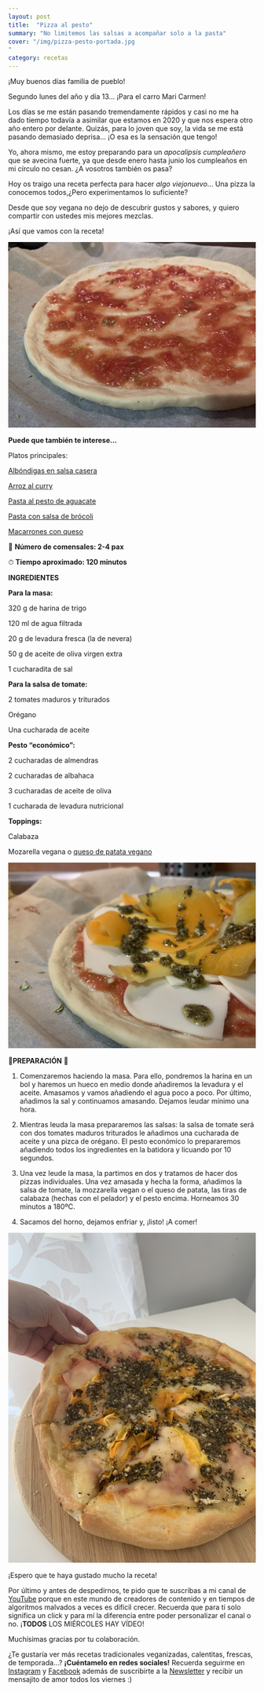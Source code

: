 ```yaml
---
layout: post 
title:  "Pizza al pesto"
summary: "No limitemos las salsas a acompañar solo a la pasta"
cover: "/img/pizza-pesto-portada.jpg
"
category: recetas
---
```



¡Muy buenos días familia de pueblo!


Segundo lunes del año y día 13… ¡Para el carro Mari Carmen! 


Los días se me están pasando tremendamente rápidos y casi no me ha dado tiempo todavía a asimilar que estamos en 2020 y que nos espera otro año entero por delante. Quizás, para lo joven que soy, la vida se me está pasando demasiado deprisa… ¡O esa es la sensación que tengo!


Yo, ahora mismo, me estoy preparando para un _apocalipsis cumpleañero_ que se avecina fuerte, ya que desde enero hasta junio los cumpleaños en mi círculo no cesan. ¿A vosotros también os pasa?



Hoy os traigo una receta perfecta para hacer _algo viejonuevo_... Una pizza la conocemos todos,¿Pero experimentamos lo suficiente? 



Desde que soy vegana no dejo de descubrir gustos y sabores, y quiero compartir con ustedes mis mejores mezclas.



¡Así que vamos con la receta!



![](/img/pizza.jpg)



**Puede que también te interese...**


Platos principales:


[Albóndigas en salsa casera](https://laveganadepueblo.com/recetas/2019/07/01/albondigas-en-salsa-casera/)

[Arroz al curry](https://laveganadepueblo.com/recetas/2019/06/25/Arroz-al-curry/)

[Pasta al pesto de aguacate](https://laveganadepueblo.com/recetas/2019/06/10/Pesto-Aguacate/)

[Pasta con salsa de brócoli](https://laveganadepueblo.com/recetas/2019/06/01/pasta-con-salsa-de-brocoli/)

[Macarrones con queso](https://laveganadepueblo.com/recetas/2019/06/07/Mac-and-Cheese-Vegan/)




🍴  **Número de comensales: 2-4 pax**

⏱ **Tiempo aproximado: 120 minutos**




**INGREDIENTES** 


**Para la masa:**


320 g de harina de trigo


120 ml de agua filtrada 


20 g de levadura fresca (la de nevera)


50 g de aceite de oliva virgen extra


1 cucharadita de sal



**Para la salsa de tomate:**


2 tomates maduros y triturados


Orégano


Una cucharada de aceite


**Pesto “económico”:**


2 cucharadas de almendras


2 cucharadas de albahaca 


3 cucharadas de aceite de oliva


1 cucharada de levadura nutricional


**Toppings:**


Calabaza


Mozarella vegana o [queso de patata vegano](https://danzadefogones.com/queso-vegano/)



![](/img/pizza-rellena.jpg)



🥣**PREPARACIÓN** 🥣



1. Comenzaremos haciendo la masa. Para ello, pondremos la harina en un bol y haremos un hueco en medio donde añadiremos la levadura y el aceite. Amasamos y vamos añadiendo el agua poco a poco. Por último, añadimos la sal y continuamos amasando. Dejamos leudar mínimo una hora.



2. Mientras leuda la masa prepararemos las salsas: la salsa de tomate será con dos tomates maduros triturados le añadimos una cucharada de aceite y una pizca de orégano. El pesto económico lo prepararemos añadiendo todos los ingredientes en la batidora y licuando por 10 segundos. 



3. Una vez leude la masa, la partimos en dos y tratamos de hacer dos pizzas individuales. Una vez amasada y hecha la forma, añadimos la salsa de tomate, la mozzarella vegan o el queso de patata, las tiras de calabaza (hechas con el pelador) y el pesto encima. Horneamos 30 minutos a 180ºC.


4. Sacamos del horno, dejamos enfriar y, ¡listo! ¡A comer!
⠀


![](/img/pizza-resultado.jpg)






¡Espero que te haya gustado mucho la receta!




Por último y antes de despedirnos, te pido que te suscribas a mi canal de [YouTube](https://www.youtube.com/channel/UCpwpKnkPezvXFnVyzCWadIQ) porque en este mundo de creadores de contenido y en tiempos de algoritmos malvados a veces es difícil crecer. Recuerda que para ti solo significa un click y para mí la diferencia entre poder personalizar el canal o no. ¡**TODOS** LOS MIÉRCOLES HAY VÍDEO! 



Muchísimas gracias por tu colaboración.



¿Te gustaría ver más recetas tradicionales veganizadas, calentitas, frescas, de temporada...? **¡Cuéntamelo en redes sociales!** Recuerda seguirme en [Instagram](https://www.instagram.com/laveganadepueblo/?hl=es) y [Facebook](https://www.facebook.com/laveganadepueblo/) además de suscribirte a la [Newsletter](https://laveganadepueblo.com/newsletter/) y recibir un mensajito de amor todos los viernes :) 
